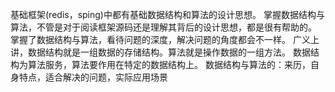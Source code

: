 基础框架(redis，sping)中都有基础数据结构和算法的设计思想。
掌握数据结构与算法，不管是对于阅读框架源码还是理解其背后的设计思想，都是很有帮助的。
掌握了数据结构与算法，看待问题的深度，解决问题的角度都会不一样。
广义上讲，数据结构就是一组数据的存储结构。算法就是操作数据的一组方法。
数据结构为算法服务，算法要作用在特定的数据结构上。
数据结构与算法的：来历，自身特点，适合解决的问题，实际应用场景
